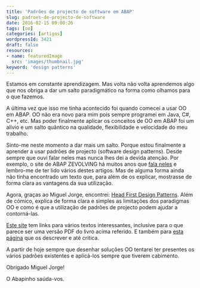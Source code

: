 ```yaml
---
title: 'Padrões de projecto de software em ABAP'
slug: padroes-de-projecto-de-software
date: 2016-02-15 09:00:26
tags: [oo]
categories: [artigos]
wordpressId: 3421
draft: false
resources:
- name: featuredImage
  src: 'images/thumbnail.jpg'
keyword: 'design patterns'
---
```

Estamos em constante aprendizagem. Mas volta não volta aprendemos algo que nos obriga a dar um salto paradigmático na forma como olhamos para o que fazemos.

A última vez que isso me tinha acontecido foi quando comecei a usar OO em ABAP. OO não era novo para mim pois sempre programei em Java, C#, C++, etc. Mas poder finalmente aplicar os conceitos de OO em ABAP foi um alívio e um salto quântico na qualidade, flexibilidade e velocidade do meu trabalho.

Sinto-me neste momento a dar mais um salto. Porque estou finalmente a aprender a usar padrões de projecto (software design patterns). Desde sempre que ouvi falar neles mas nunca lhes dei a devida atenção. Por exemplo, o site de ABAP ZEVOLVING há muitos anos que [fala neles][1] e lembro-me de ter lido vários destes artigos. Mas de alguma forma ainda não tinha encontrado um texto que, para além de os explicar, mostrasse de forma clara as vantagens da sua utilização.

Agora, graças ao Miguel Jorge, encontrei: [Head First Design Patterns][2]. Além de cómico, explica de forma clara e simples as limitações dos paradigmas OO e como é que a utilização de padrões de projecto podem ajudar a contorná-las.

[Este site][3] tem links para vários textos interessantes, inclusive para o que parece ser uma versão PDF do livro acima referido. E também para [esta página][4] que os descrever e até critica.

A partir de hoje sempre que desenhar soluções OO tentarei ter presentes os vários padrões existentes e aplicá-los sempre que tiverem cabimento.

Obrigado Miguel Jorge!

O Abapinho saúda-vos.

   [1]: http://zevolving.com/category/abapobjects/oo-design-patterns/
   [2]: http://www.headfirstlabs.com/books/hfdp/
   [3]: http://www.sws.bfh.ch/~amrhein/ADP/index.html
   [4]: https://sourcemaking.com/design_patterns
